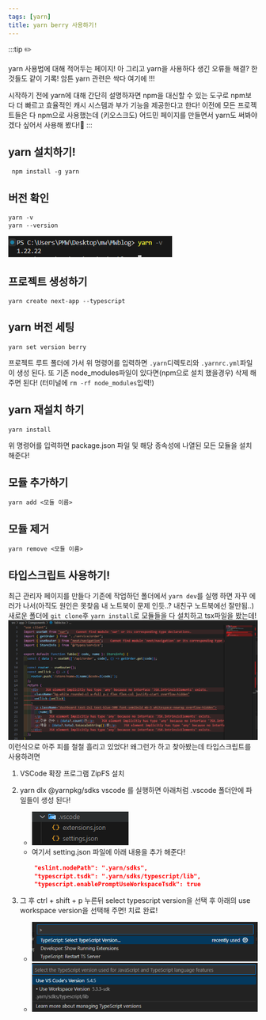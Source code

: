 ```yaml
---
tags: [yarn]
title: yarn berry 사용하기!
---
```


:::tip ✏️

yarn 사용법에 대해 적어두는 페이지!
아 그리고 yarn을 사용하다 생긴 오류들 해결? 한것들도 같이 기록! 암튼 yarn 관련은 싹다 여기에 !!!

시작하기 전에 yarn에 대해 간단히 설명하자면 npm을 대신할 수 있는 도구로 npm보다 더 빠르고 효율적인 캐시 시스템과 부가 기능을 제공한다고 한다! 이전에 모든 프로젝트들은 다 npm으로 사용했는데 (키오스크도) 어드민 페이지를 만들면서 yarn도 써봐야겠다 싶어서 사용해 봤다!👀
:::

## yarn 설치하기!

```
 npm install -g yarn
```

## 버전 확인

```
yarn -v
yarn --version
```

![alt text](./img/yarn2.png)

## 프로젝트 생성하기

```
yarn create next-app --typescript
```

## yarn 버전 세팅

```
yarn set version berry
```

프로젝트 루트 폴더에 가서 위 명령어를 입력하면 `.yarn`디렉토리와 `.yarnrc.yml`파일이 생성 된다.
또 기존 node_modules파일이 있다면(npm으로 설치 했을경우) 삭제 해주면 된다! (터미널에 `rm -rf node_modules`입력!)

## yarn 재설치 하기

```
yarn install
```

위 명령어를 입력하면 package.json 파일 및 해당 종속성에 나열된 모든 모듈을 설치해준다!

## 모듈 추가하기

```
yarn add <모듈 이름>
```

## 모듈 제거

```
yarn remove <모듈 이름>
```

## 타입스크립트 사용하기!

최근 관리자 페이지를 만들다 기존에 작업하던 폴더에서 `yarn dev`를 실행 하면 자꾸 에러가 나서(아직도 원인은 못찾음 내 노트북이 문제 인듯..? 내친구 노트북에선 잘만됨..) 새로운 폴더에 `git clone`후 `yarn install`로 모듈들을 다 설치하고 tsx파일을 봤는데!
![alt text](./img/yarn1.png)
이런식으로 아주 피를 철철 흘리고 있었다! 왜그런가 하고 찾아봤는데 타입스크립트를 사용하려면

1. VSCode 확장 프로그램 ZipFS 설치

2. yarn dlx @yarnpkg/sdks vscode 를 실행하면 아래처럼 .vscode 폴더안에 파일들이 생성 된다!

   - ![alt text](./img/yarn3.png)
   - 여기서 setting.json 파일에 아래 내용을 추가 해준다!

   ```json
       "eslint.nodePath": ".yarn/sdks",
       "typescript.tsdk": ".yarn/sdks/typescript/lib",
       "typescript.enablePromptUseWorkspaceTsdk": true
   ```

3. 그 후 ctrl + shift + p 누른뒤 select typescript version을 선택 후 아래의 use workspace version을 선택해 주면! 치료 완료!

   - ![alt text](./img/yarn4.png)
   - ![alt text](./img/yarn5.png)
